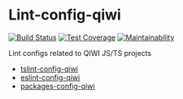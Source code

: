 # Lint-config-qiwi
[![Build Status](https://travis-ci.com/qiwi/lint-config-qiwi.svg?branch=master)](https://travis-ci.com/qiwi/lint-config-qiwi)
[![Test Coverage](https://api.codeclimate.com/v1/badges/8738098b0f0f4825da8b/test_coverage)](https://codeclimate.com/github/qiwi/lint-config-qiwi/test_coverage)
[![Maintainability](https://api.codeclimate.com/v1/badges/8738098b0f0f4825da8b/maintainability)](https://codeclimate.com/github/qiwi/lint-config-qiwi/maintainability)

Lint configs related to QIWI JS/TS projects

* [tslint-config-qiwi](./packages/tslint-config-qiwi)
* [eslint-config-qiwi](./packages/eslint-config-qiwi)
* [packages-config-qiwi](./packages/prettier-config-qiwi)
